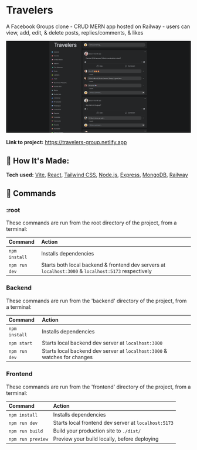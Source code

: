 # Travelers

A Facebook Groups clone - CRUD MERN app hosted on Railway - users can view, add, edit, & delete posts, replies/comments, & likes

![screenshot](screenshot.png)

**Link to project:** https://travelers-group.netlify.app

## 🚀 How It's Made:

**Tech used:** [Vite](https://vitejs.dev), [React](https://react.dev), [Tailwind CSS](https://tailwindcss.com/), [Node.js](https://nodejs.org), [Express](https://expressjs.com), [MongoDB](https://www.mongodb.com), [Railway](https://railway.app)

## 🧞 Commands

### :root

These commands are run from the root directory of the project, from a terminal:

| Command       | Action                                                                                               |
| :------------ | :--------------------------------------------------------------------------------------------------- |
| `npm install` | Installs dependencies                                                                                |
| `npm run dev` | Starts both local backend & frontend dev servers at `localhost:3000` & `localhost:5173` respectively |

### Backend

These commands are run from the 'backend' directory of the project, from a terminal:

| Command       | Action                                                                    |
| :------------ | :------------------------------------------------------------------------ |
| `npm install` | Installs dependencies                                                     |
| `npm start`   | Starts local backend dev server at `localhost:3000`                       |
| `npm run dev` | Starts local backend dev server at `localhost:3000` & watches for changes |

### Frontend

These commands are run from the 'frontend' directory of the project, from a terminal:

| Command           | Action                                               |
| :---------------- | :--------------------------------------------------- |
| `npm install`     | Installs dependencies                                |
| `npm run dev`     | Starts local frontend dev server at `localhost:5173` |
| `npm run build`   | Build your production site to `./dist/`              |
| `npm run preview` | Preview your build locally, before deploying         |
